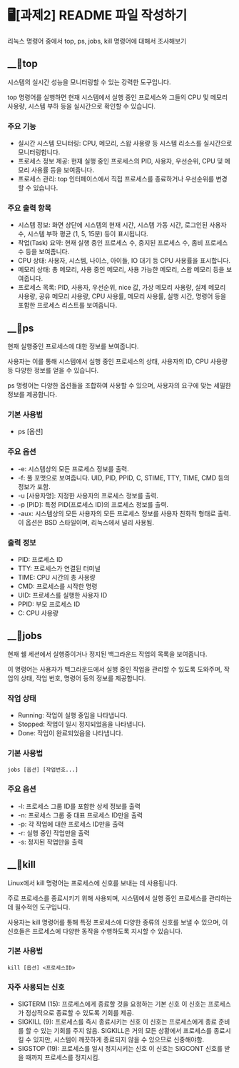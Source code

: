 # 🖥️[과제2] README 파일 작성하기
리눅스 명령어 중에서 top, ps, jobs, kill 명령어에 대해서 조사해보기

## __📌top
시스템의 실시간 성능을 모니터링할 수 있는 강력한 도구입니다.

top 명령어를 실행하면 현재 시스템에서 실행 중인 프로세스와 그들의 CPU 및 메모리 사용량, 시스템 부하 등을 실시간으로 확인할 수 있습니다. 

### 주요 기능
- 실시간 시스템 모니터링: CPU, 메모리, 스왑 사용량 등 시스템 리소스를 실시간으로 모니터링합니다. 
- 프로세스 정보 제공: 현재 실행 중인 프로세스의 PID, 사용자, 우선순위, CPU 및 메모리 사용률 등을 보여줍니다.
- 프로세스 관리: top 인터페이스에서 직접 프로세스를 종료하거나 우선순위를 변경할 수 있습니다.

### 주요 출력 항목
- 시스템 정보: 화면 상단에 시스템의 현재 시간, 시스템 가동 시간, 로그인된 사용자 수, 시스템 부하 평균 (1, 5, 15분) 등이 표시됩니다. 
- 작업(Task) 요약: 현재 실행 중인 프로세스 수, 중지된 프로세스 수, 좀비 프로세스 수 등을 보여줍니다. 
- CPU 상태: 사용자, 시스템, 나이스, 아이들, IO 대기 등 CPU 사용률을 표시합니다.
- 메모리 상태: 총 메모리, 사용 중인 메모리, 사용 가능한 메모리, 스왑 메모리 등을 보여줍니다.
- 프로세스 목록: PID, 사용자, 우선순위, nice 값, 가상 메모리 사용량, 실제 메모리 사용량, 공유 메모리 사용량, CPU 사용률, 메모리 사용률, 실행 시간, 명령어 등을 포함한 프로세스 리스트를 보여줍니다.

## __📌ps
현재 실행중인 프로세스에 대한 정보를 보여줍니다. 

사용자는 이를 통해 시스템에서 실행 중인 프로세스의 상태, 사용자의 ID, CPU 사용량 등 다양한 정보를 얻을 수 있습니다. 

ps 명령어는 다양한 옵션들을 조합하여 사용할 수 있으며, 사용자의 요구에 맞는 세밀한 정보를 제공합니다. 

### 기본 사용법
- ps [옵션]

### 주요 옵션
- -e: 시스템상의 모든 프로세스 정보를 출력.
- -f: 풀 포맷으로 보여줍니다. UID, PID, PPID, C, STIME, TTY, TIME, CMD 등의 정보가 포함.
- -u [사용자명]: 지정한 사용자의 프로세스 정보를 출력.
- -p [PID]: 특정 PID(프로세스 ID)의 프로세스 정보를 출력.
- -aux: 시스템상의 모든 사용자의 모든 프로세스 정보를 사용자 친화적 형태로 출력. 이 옵션은 BSD 스타일이며, 리눅스에서 널리 사용됨.

### 출력 정보
- PID: 프로세스 ID
- TTY: 프로세스가 연결된 터미널
- TIME: CPU 시간의 총 사용량
- CMD: 프로세스를 시작한 명령
- UID: 프로세스를 실행한 사용자 ID
- PPID: 부모 프로세스 ID
- C: CPU 사용량

## __📌jobs
현재 쉘 세션에서 실행중이거나 정지된 백그라운드 작업의 목록을 보여줍니다. 

이 명령어는 사용자가 백그라운드에서 실행 중인 작업을 관리할 수 있도록  도와주며, 작업의 상태, 작업 번호, 명령어 등의 정보를 제공합니다. 


### 작업 상태
- Running: 작업이 실행 중임을 나타냅니다. 
- Stopped: 작업이 일시 정지되었음을 나타냅니다.
- Done: 작업이 완료되었음을 나타냅니다.

### 기본 사용법
```
jobs [옵션] [작업번호...]
```

### 주요 옵션
- -l: 프로세스 그룹 ID를 포함한 상세 정보를 출력
- -n: 프로세스 그룹 중 대표 프로세스 ID만을 출력
- -p: 각 작업에 대한 프로세스 ID만을 출력
- -r: 실행 중인 작업만을 출력
- -s: 정지된 작업만을 출력

## __📌kill
Linux에서 kill 명령어는 프로세스에 신호를 보내는 데 사용됩니다. 

주로 프로세스를 종료시키기 위해 사용되며, 시스템에서 실행 중인 프로세스를 관리하는데 필수적인 도구입니다. 

사용자는 kill 명령어를 통해 특정 프로세스에 다양한 종류의 신호를 보낼 수 있으며, 이 신호들은 프로세스에 다양한 동작을 수행하도록 지시할 수 있습니다. 

### 기본 사용법 
```
kill [옵션] <프로세스ID>
```

### 자주 사용되는 신호
- SIGTERM (15): 프로세스에게 종료할 것을 요청하는 기본 신호
                이 신호는 프로세스가 정상적으로 종료할 수 있도록 기회를 제공.
- SIGKILL (9): 프로세스를 즉시 종료시키는 신호
               이 신호는 프로세스에게 종료 준비를 할 수 있는 기회를 주지 않음. 
               SIGKILL은 거의 모든 상황에서 프로세스를 종료시킬 수 있지만, 시스템이 깨끗하게 종료되지 않을 수 있으므로 신중해야함. 
- SIGSTOP (19): 프로세스를 일시 정지시키는 신호
                이 신호는 SIGCONT 신호를 받을 때까지 프로세스를 정지시킴. 
